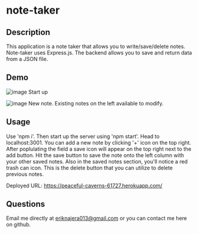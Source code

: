 # note-taker

## Description
This application is a note taker that allows you to write/save/delete notes. Note-taker uses Express.js. The backend allows you to save and return data from a JSON file.

## Demo
![image](https://user-images.githubusercontent.com/100968401/182041927-31922b18-c1de-4da3-aff7-3a9501e47ab6.png)
Start up 

![image](https://user-images.githubusercontent.com/100968401/182041998-9d297b32-1da4-4f87-9a9d-add534e1ff30.png)
New note. Existing notes on the left available to modify. 

## Usage 
Use 'npm i'. Then start up the server using 'npm start'. Head to localhost:3001. You can add a new note by clicking '+' icon on the top right. After poplulating the field a save icon will appear on the top right next to the add button. Hit the save button to save the note onto the left column with your other saved notes. Also in the saved notes section, you'll notice a red trash can icon. This is the delete button that you can utilize to delete previous notes. 

Deployed URL: https://peaceful-caverns-61727.herokuapp.com/

## Questions
Email me directly at eriknajera013@gmail.com or you can contact me here on github. 
